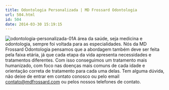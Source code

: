 ```yaml
---
title: Odontologia Personalizada | MD Frossard Odontologia
url: 504.html
id: 504
date: 2014-03-30 15:19:15
---
```


![odontologia-personalizada-01](/images/uploads/2014/03/odontologia-personalizada-01.jpg)A área da saúde, seja medicina e odontologia, sempre foi voltada para as especialidades. Nós da MD Frossard Odontologia pensamos que a abordagem também deve ser feita pela faixa etária, já que cada etapa da vida apresenta necessidades e tratamentos diferentes. Com isso conseguimos um tratamento mais humanizado, com foco nas doenças mais comuns de cada idade e orientação correta de tratamento para cada uma delas. Tem alguma dúvida, não deixe de entrar em contato conosco ou pelo email contato@mdfrossard.com ou pelos nossos telefones de contato.